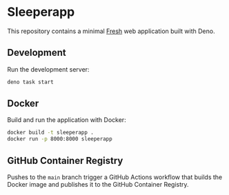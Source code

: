 # Sleeperapp

This repository contains a minimal [Fresh](https://fresh.deno.dev) web
application built with Deno.

## Development

Run the development server:

```sh
deno task start
```

## Docker

Build and run the application with Docker:

```sh
docker build -t sleeperapp .
docker run -p 8000:8000 sleeperapp
```

## GitHub Container Registry

Pushes to the `main` branch trigger a GitHub Actions workflow that builds the
Docker image and publishes it to the GitHub Container Registry.
